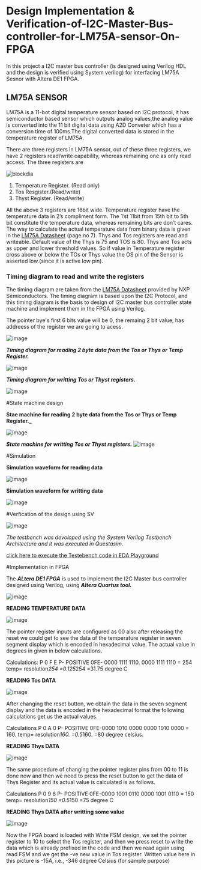 #  Design  Implementation & Verification-of-I2C-Master-Bus-controller-for-LM75A-sensor-On-FPGA

In this project a I2C master bus controller (is designed using Verilog HDL and the design is verified using System verilog)
for interfacing LM75A Sesnor with Altera DE1 FPGA.

## LM75A SENSOR

LM75A is a 11-bot digital temperature sensor based on I2C protocol, it has semiconductor based sensor which outputs analog 
values,the analog value is converted  into the 11 bit digital data using A2D Conveter which has a conversion time
of 100ms.The digital converted data  is stored in the temperature register of LM75A.

There are three registers in LM75A sensor, out of these three registers, we have 2 
registers read/write capability, whereas remaining one as only read access. The three 
registers are

![blockdia](https://github.com/kalai-rajan/Implementation-Verification-of-I2C-Master-Bus-controller-for-LM75A-sensor-On-FPGA/assets/127617640/91e63a10-be7f-43b9-880f-7e18c5ec11be)


1. Temperature Register. (Read only)
2. Tos Resgister.(Read/write)
3. Thyst Register. (Read/write)

All the above 3 registers are 16bit wide. Temperature register have the temperature data in 
2’s compliment form. The 1’st 11bit from 15th bit to 5th bit constitute the temperature data, 
whereas remaining bits are don’t cares. The way to calculate the actual temperature data from binary
data is given in the [LM75A Datasheet](https://www.nxp.com/docs/en/data-sheet/LM75A.pdf) (page no 7).
Thys and Tos registers are read and writeable. Default value of the Thys is 75 and TOS is 80.
Thys and Tos acts as upper and lower threshold values. So if value in Temperature register cross above 
or below the TOs or Thys value the OS pin of the Sensor is asserted low.(since it is active low pin).

### Timing diagram to read and write the registers

The timing diagram are taken from the [LM75A Datasheet](https://www.nxp.com/docs/en/data-sheet/LM75A.pdf) provided by 
NXP Semiconductors. The timing diagram is based upon the I2C Protocol, and this timing diagram is the basis to design 
of I2C master bus controller state machine and implement them in the FPGA using Verilog.

The pointer bye's first 6 bits value will be 0, the remaing 2 bit value, has 
addreess of the register we are going to acess.

![image](https://github.com/kalai-rajan/Implementation-Verification-of-I2C-Master-Bus-controller-for-LM75A-sensor-On-FPGA/assets/127617640/751e684a-e904-4a69-870a-ffc176a7b8be)

**_Timing diagram for reading 2 byte data from the Tos or Thys or Temp Register._**

![image](https://github.com/kalai-rajan/Implementation-Verification-of-I2C-Master-Bus-controller-for-LM75A-sensor-On-FPGA/assets/127617640/97c9a81e-c28c-4a97-b4f8-3aef53a84c20)


**_Timing diagram for writting Tos or Thyst registers._**

![image](https://github.com/kalai-rajan/Implementation-Verification-of-I2C-Master-Bus-controller-for-LM75A-sensor-On-FPGA/assets/127617640/5b20b788-e117-4550-a7e7-f5859c560a08)

#State machine design

**Stae machine for reading 2 byte data from the Tos or Thys or Temp Register._**

![image](https://github.com/kalai-rajan/Implementation-Verification-of-I2C-Master-Bus-controller-for-LM75A-sensor-On-FPGA/assets/127617640/e15c9a13-7bbd-4322-8ab1-154d739cd9f2)

**_State machine for writting Tos or Thyst registers._**
![image](https://github.com/kalai-rajan/Implementation-Verification-of-I2C-Master-Bus-controller-for-LM75A-sensor-On-FPGA/assets/127617640/7991f9d7-e776-4f08-96a5-5cdb37b57980)

#Simulation 

**Simulation waveform for reading data**

![image](https://github.com/kalai-rajan/Implementation-Verification-of-I2C-Master-Bus-controller-for-LM75A-sensor-On-FPGA/assets/127617640/00b8ac9d-8308-430e-b380-d58f4922c4e3)

**Simulation waveform for writting data**

![image](https://github.com/kalai-rajan/Implementation-Verification-of-I2C-Master-Bus-controller-for-LM75A-sensor-On-FPGA/assets/127617640/b1ff8f97-92a7-4d58-8de1-0d9946c5f2e4)

#Verfication of the design using SV

![image](https://github.com/kalai-rajan/Implementation-Verification-of-I2C-Master-Bus-controller-for-LM75A-sensor-On-FPGA/assets/127617640/85e57cfb-3eed-49d3-ab20-e498f6223078)


_The testbench was devoloped using the System Verilog Testbench Architecture and it was executed in Questasim._


[click  here to execute  the Testebench code in EDA Playground](https://www.edaplayground.com/x/me93)

#Implementation in FPGA

The _**ALtera DE1 FPGA**_ is used to implement the I2C Master bus controller designed using Verilog, using 
**_Altera Quartus tool._**

![image](https://github.com/kalai-rajan/Implementation-Verification-of-I2C-Master-Bus-controller-for-LM75A-sensor-On-FPGA/assets/127617640/7d33fb20-5965-40dc-9af5-107d08034e29)


**READING TEMPERATURE DATA**

![image](https://github.com/kalai-rajan/Implementation-Verification-of-I2C-Master-Bus-controller-for-LM75A-sensor-On-FPGA/assets/127617640/11a492de-3d6a-481d-920c-afc866cfe790)

The pointer register inputs are configured as 00 also after releasing the reset we could get
to see the data of the temperature register in seven segment display which is encoded in
hexadecimal value. The actual value in degrees in given in below calculations.

Calculations:
P 0 F E
P- POSITIVE
0FE- 0000 1111 1110.
0000 1111 1110 = 254
temp= resolution*254
=0.125*254
=31.75 degree C

**READING Tos DATA**

![image](https://github.com/kalai-rajan/Implementation-Verification-of-I2C-Master-Bus-controller-for-LM75A-sensor-On-FPGA/assets/127617640/f717d6ea-da4f-4d32-a009-5610a565bbc0)

After changing the reset button, we obtain the data in the seven segment display and the
data is encoded in the hexadecimal format the following calculations get us the actual
values.

Calculations
P 0 A 0
P- POSITIVE
0FE-0000 1010 0000
0000 1010 0000 = 160.
temp= resolution*160.
=0.5*160.
=80 degree celsius.

**READING Thys DATA**

![image](https://github.com/kalai-rajan/Implementation-Verification-of-I2C-Master-Bus-controller-for-LM75A-sensor-On-FPGA/assets/127617640/03dda51a-85ed-4d92-b576-1cf4959ce751)

The same procedure of changing the pointer register pins from 00 to 11 is done now and
then we need to press the reset button to get the data of Thys Register and its actual value
is calculated is as follows.

Calculations
P 0 9 6
P- POSITIVE
0FE-0000 1001 0110
0000 1001 0110 = 150
temp= resolution*150
=0.5*150
=75 degree C

**READING Thys DATA after writting some value**

![image](https://github.com/kalai-rajan/Implementation-Verification-of-I2C-Master-Bus-controller-for-LM75A-sensor-On-FPGA/assets/127617640/c561f8b9-ed70-4f0c-87fe-5687a4caa760)

Now the FPGA board is loaded with Write FSM design, we set the pointer register to 10 to
select the Tos register, and then we press reset to write the data which is already prefixed
in the code and then we read again using read FSM and we get the -ve new value in Tos
register. Written value here in this picture is -15A, i.e., -346 degree Celsius (for sample
purpose)





















